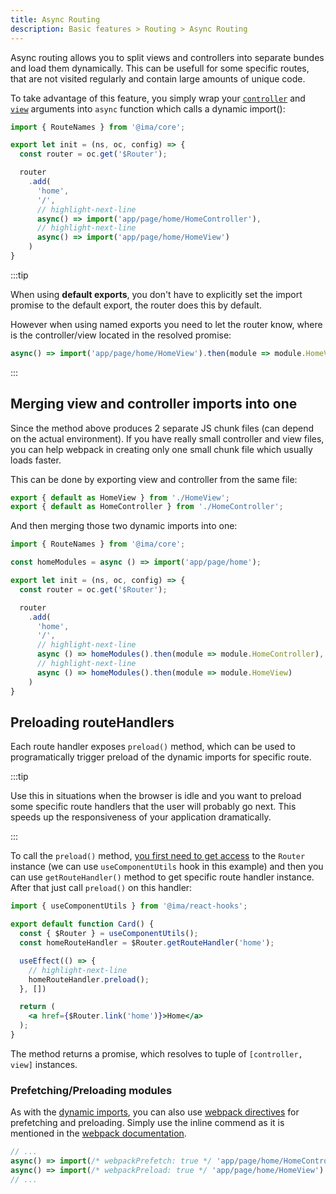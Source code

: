 ```yaml
---
title: Async Routing
description: Basic features > Routing > Async Routing
---
```


Async routing allows you to split views and controllers into separate bundes and load them dynamically. This can be usefull for some specific routes, that are not visited regularly and contain large amounts of unique code.

To take advantage of this feature, you simply wrap your [`controller`](./introduction.md#controller) and [`view`](./introduction.md#view) arguments into `async` function which calls a dynamic import():


```javascript title=./app/config/routes.js
import { RouteNames } from '@ima/core';

export let init = (ns, oc, config) => {
  const router = oc.get('$Router');

  router
    .add(
      'home',
      '/',
      // highlight-next-line
      async() => import('app/page/home/HomeController'),
      // highlight-next-line
      async() => import('app/page/home/HomeView')
    )
}
```

:::tip

When using **default exports**, you don't have to explicitly set the import promise to the default export, the router does this by default.

However when using named exports you need to let the router know, where is the controller/view located in the resolved promise:


```javascript
async() => import('app/page/home/HomeView').then(module => module.HomeView);
```

:::


## Merging view and controller imports into one

Since the method above produces 2 separate JS chunk files (can depend on the actual environment). If you have really small controller and view files, you can help webpack in creating only one small chunk file which usually loads faster.

This can be done by exporting view and controller from the same file:

```javascript title=./app/page/home/index.js
export { default as HomeView } from './HomeView';
export { default as HomeController } from './HomeController';
```

And then merging those two dynamic imports into one:

```javascript title=./app/config/routes.js
import { RouteNames } from '@ima/core';

const homeModules = async () => import('app/page/home');

export let init = (ns, oc, config) => {
  const router = oc.get('$Router');

  router
    .add(
      'home',
      '/',
      // highlight-next-line
      async () => homeModules().then(module => module.HomeController),
      // highlight-next-line
      async () => homeModules().then(module => module.HomeView)
    )
}
```

## Preloading routeHandlers

Each route handler exposes `preload()` method, which can be used to programatically trigger preload of the dynamic imports for specific route.

:::tip

Use this in situations when the browser is idle and you want to preload some specific route handlers that the user will probably go next. This speeds up the responsiveness of your application dramatically.

:::

To call the `preload()` method, [you first need to get access](./introduction.md#generating-links-outside-of-app-components) to the `Router` instance (we can use `useComponentUtils` hook in this example) and then you can use `getRouteHandler()` method to get specific route handler instance. After that just call `preload()` on this handler:

```jsx title=./app/config/routes.js
import { useComponentUtils } from '@ima/react-hooks';

export default function Card() {
  const { $Router } = useComponentUtils();
  const homeRouteHandler = $Router.getRouteHandler('home');

  useEffect(() => {
    // highlight-next-line
    homeRouteHandler.preload();
  }, [])

  return (
    <a href={$Router.link('home')}>Home</a>
  );
}
```

The method returns a promise, which resolves to tuple of `[controller, view]` instances.

### Prefetching/Preloading modules

As with the [dynamic imports](../../advanced-features/dynamic-imports.md), you can also use [webpack directives](https://webpack.js.org/guides/code-splitting/#prefetchingpreloading-modules) for prefetching and preloading. Simply use the inline commend as it is mentioned in the [webpack documentation](https://webpack.js.org/guides/code-splitting/#prefetchingpreloading-modules).

```javascript title=./app/config/routes.js
// ...
async() => import(/* webpackPrefetch: true */ 'app/page/home/HomeController'),
async() => import(/* webpackPreload: true */ 'app/page/home/HomeView')
// ...
```
